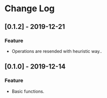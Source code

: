 # Change Log

## [0.1.2] - 2019-12-21

### Feature

- Operations are resended with heuristic way..

## [0.1.0] - 2019-12-14

### Feature

- Basic functions.
